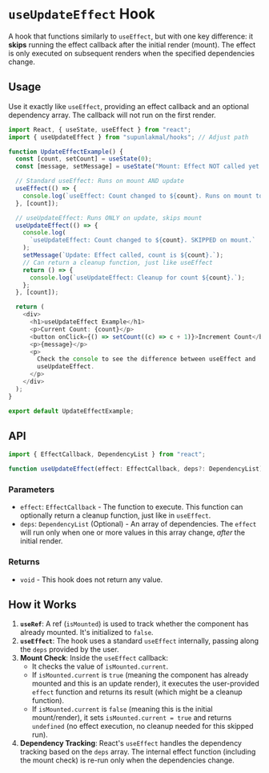 # `useUpdateEffect` Hook

A hook that functions similarly to `useEffect`, but with one key difference: it **skips** running the effect callback after the initial render (mount). The effect is only executed on subsequent renders when the specified dependencies change.

## Usage

Use it exactly like `useEffect`, providing an effect callback and an optional dependency array. The callback will not run on the first render.

```typescript
import React, { useState, useEffect } from "react";
import { useUpdateEffect } from "supunlakmal/hooks"; // Adjust path

function UpdateEffectExample() {
  const [count, setCount] = useState(0);
  const [message, setMessage] = useState("Mount: Effect NOT called yet.");

  // Standard useEffect: Runs on mount AND update
  useEffect(() => {
    console.log(`useEffect: Count changed to ${count}. Runs on mount too.`);
  }, [count]);

  // useUpdateEffect: Runs ONLY on update, skips mount
  useUpdateEffect(() => {
    console.log(
      `useUpdateEffect: Count changed to ${count}. SKIPPED on mount.`
    );
    setMessage(`Update: Effect called, count is ${count}.`);
    // Can return a cleanup function, just like useEffect
    return () => {
      console.log(`useUpdateEffect: Cleanup for count ${count}.`);
    };
  }, [count]);

  return (
    <div>
      <h1>useUpdateEffect Example</h1>
      <p>Current Count: {count}</p>
      <button onClick={() => setCount((c) => c + 1)}>Increment Count</button>
      <p>{message}</p>
      <p>
        Check the console to see the difference between useEffect and
        useUpdateEffect.
      </p>
    </div>
  );
}

export default UpdateEffectExample;
```

## API

```typescript
import { EffectCallback, DependencyList } from "react";

function useUpdateEffect(effect: EffectCallback, deps?: DependencyList): void;
```

### Parameters

- `effect`: `EffectCallback` - The function to execute. This function can optionally return a cleanup function, just like in `useEffect`.
- `deps`: `DependencyList` (Optional) - An array of dependencies. The `effect` will run only when one or more values in this array change, _after_ the initial render.

### Returns

- `void` - This hook does not return any value.

## How it Works

1.  **`useRef`**: A ref (`isMounted`) is used to track whether the component has already mounted. It's initialized to `false`.
2.  **`useEffect`**: The hook uses a standard `useEffect` internally, passing along the `deps` provided by the user.
3.  **Mount Check**: Inside the `useEffect` callback:
    - It checks the value of `isMounted.current`.
    - If `isMounted.current` is `true` (meaning the component has already mounted and this is an update render), it executes the user-provided `effect` function and returns its result (which might be a cleanup function).
    - If `isMounted.current` is `false` (meaning this is the initial mount/render), it sets `isMounted.current = true` and returns `undefined` (no effect execution, no cleanup needed for this skipped run).
4.  **Dependency Tracking**: React's `useEffect` handles the dependency tracking based on the `deps` array. The internal effect function (including the mount check) is re-run only when the dependencies change.
